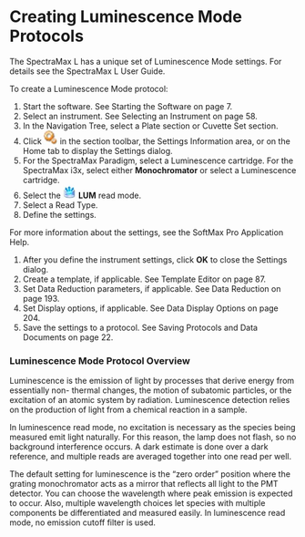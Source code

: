 # Creating Luminescence Mode Protocols

The SpectraMax L has a unique set of Luminescence Mode settings. For details see the SpectraMax L User Guide.

To create a Luminescence Mode protocol:

1. Start the software. See Starting the Software on page 7.
2. Select an instrument. See Selecting an Instrument on page 58.
3. In the Navigation Tree, select a Plate section or Cuvette Set section.
4. Click ![](<../../../.gitbook/assets/0 (7) (1).jpeg>) in the section toolbar, the Settings Information area, or on the Home tab to display the Settings dialog.
5. For the SpectraMax Paradigm, select a Luminescence cartridge. For the SpectraMax i3x, select either **Monochromator** or select a Luminescence cartridge.
6. Select the ![](<../../../.gitbook/assets/1 (7) (1).jpeg>) **LUM** read mode.
7. Select a Read Type.
8. Define the settings.

For more information about the settings, see the SoftMax Pro Application Help.

1. After you define the instrument settings, click **OK** to close the Settings dialog.
2. Create a template, if applicable. See Template Editor on page 87.
3. Set Data Reduction parameters, if applicable. See Data Reduction on page 193.
4. Set Display options, if applicable. See Data Display Options on page 204.
5. Save the settings to a protocol. See Saving Protocols and Data Documents on page 22.

### Luminescence Mode Protocol Overview

Luminescence is the emission of light by processes that derive energy from essentially non- thermal changes, the motion of subatomic particles, or the excitation of an atomic system by radiation. Luminescence detection relies on the production of light from a chemical reaction in a sample.

In luminescence read mode, no excitation is necessary as the species being measured emit light naturally. For this reason, the lamp does not flash, so no background interference occurs. A dark estimate is done over a dark reference, and multiple reads are averaged together into one read per well.

The default setting for luminescence is the “zero order” position where the grating monochromator acts as a mirror that reflects all light to the PMT detector. You can choose the wavelength where peak emission is expected to occur. Also, multiple wavelength choices let species with multiple components be differentiated and measured easily. In luminescence read mode, no emission cutoff filter is used.
